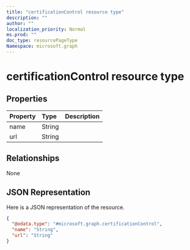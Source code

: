 ```yaml
---
title: "certificationControl resource type"
description: ""
author: ""
localization_priority: Normal
ms.prod: ""
doc_type: resourcePageType
Namespace: microsoft.graph
---
```



# certificationControl resource type



## Properties
|Property|Type|Description|
|:---|:---|:---|
|name|String||
|url|String||

## Relationships
None

## JSON Representation
Here is a JSON representation of the resource.
<!-- {
  "blockType": "resource",
  "@odata.type": "microsoft.graph.certificationControl"
}
-->
``` json
{
  "@odata.type": "#microsoft.graph.certificationControl",
  "name": "String",
  "url": "String"
}
```

